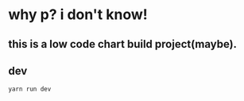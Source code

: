 # why p? i don't know!
## this is a low code chart build project(maybe).
## dev
```
yarn run dev
```
